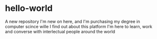 # hello-world
A new repository
I'm new on here, and I'm purchasing my degree in computer scince wille I find out about this platform
I'm here to learn, work and converse with interlectual people around the world 
